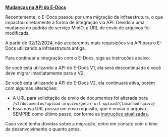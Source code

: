 ﻿**[Mudanças na API do E-Docs](Guideline.md)**

Recentemente, o E-Docs passou por uma migração de infraestrutura, o que impactou diretamente a forma de integração via API.
Devido a uma mudança no padrão do serviço MinIO, a URL de envio de arquivos foi modificada.

A partir de 02/12/2024, não aceitaremos mais requisições via API para o E-Docs utilizando a infraestrutura antiga.

Para continuar a integração com o E-Docs, siga as instruções abaixo:

Se você está utilizando a API do E-Docs V1, ela será descontinuada e você deve migrar imediatamente para a V2.

Se você está utilizando a API do E-Docs V2, ela continuará ativa, porém com algumas alterações:

- A URL para solicitação de envio de documentos foi alterada para `/v2/documentos/upload-arquivo/gerar-url-upload/{tamanhoArquivo}`
- Essa nova URL possui um novo requisito, que é enviar o arquivo SEMPRE como último passo, conforme as [instruções atualizadas](Documentos.md).

Caso você tenha dúvidas sobre a migração, entre em contato com o time de desenvolvimento o quanto antes.
